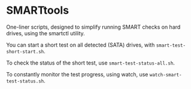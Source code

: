 # SMARTtools

One-liner scripts, designed to simplify running SMART checks on hard drives, using the smartctl utility.

You can start a short test on all detected (SATA) drives, with `smart-test-short-start.sh`.

To check the status of the short test, use `smart-test-status-all.sh`.

To constantly monitor the test progress, using watch, use `watch-smart-test-status.sh`.
